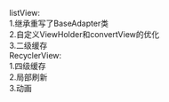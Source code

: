 listView:
    <br>1.继承重写了BaseAdapter类
    <br>2.自定义ViewHolder和convertView的优化
    <br>3.二级缓存
<br>RecyclerView:
    <br>1.四级缓存
    <br>2.局部刷新
    <br>3.动画